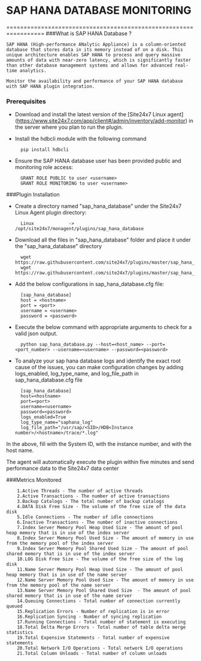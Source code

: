 # SAP HANA DATABASE MONITORING

=================================================================
###What is SAP HANA Database ?

	SAP HANA (High-performance ANalytic Appliance) is a column-oriented database that stores data in its memory instead of on a disk. This unique architecture enables SAP HANA to process and query massive amounts of data with near-zero latency, which is significantly faster than other database management systems and allows for advanced real-time analytics.
	
	Monitor the availability and performance of your SAP HANA database with SAP HANA plugin integration.

### Prerequisites

- Download and install the latest version of the [Site24x7 Linux agent] (https://www.site24x7.com/app/client#/admin/inventory/add-monitor) in the server where you plan to run the plugin.

- Install the hdbcli module with the following command

		pip install hdbcli
		
- Ensure the SAP HANA database user has been provided public and monitoring role access:

		GRANT ROLE PUBLIC to user <username>
		GRANT ROLE MONITORING to user <username>

###Plugin Installation

- Create a directory named "sap_hana_database" under the Site24x7 Linux Agent plugin directory: 

		Linux             ->   /opt/site24x7/monagent/plugins/sap_hana_database
		
- Download all the files in "sap_hana_database" folder and place it under the "sap_hana_database" directory

		
		wget https://raw.githubusercontent.com/site24x7/plugins/master/sap_hana_database/sap_hana_database.py
		wget https://raw.githubusercontent.com/site24x7/plugins/master/sap_hana_database/sap_hana_database.cfg
	
- Add the below configurations in sap_hana_database.cfg file:

		[sap_hana_database]
		host = <hostname>
		port = <port>
		username = <username>
		password = <password>

- Execute the below command with appropriate arguments to check for a valid json output.  

		python sap_hana_database.py --host=<host_name> --port=<port_number> --username=<username> --password=<password> 
		
- To analyze your sap hana database logs and identify the exact root cause of the issues, you can make configuration changes by adding logs_enabled, log_type_name, and log_file_path in sap_hana_database.cfg file

		[sap_hana_database]
		host=<hostname>
		port=<port>
		username=<username>
		password=<password>
		logs_enabled=True
		log_type_name="saphana_log"
		log_file_path="/usr/sap/<SID>/HDB<Instance number>/<hostname>/trace/*.log"
		
 In the above, fill <SID> with the System ID, <Instance number> with the instance number, and <hostname> with the host name.
 
The agent will automatically execute the plugin within five minutes and send performance data to the Site24x7 data center
		
###Metrics Monitored

		1.Active Threads - The number of active threads
		2.Active Transactions - The number of active transactions
		3.Backup Catalogs - The total number of backup catalogs
		4.DATA Disk Free Size - The volume of the free size of the data disk
		5.Idle Connections - The number of idle connections
		6.Inactive Transactions - The number of inactive connections
		7.Index Server Memory Pool Heap Used Size - The amount of pool heap memory that is in use of the index server
		8.Index Server Memory Pool Used Size - The amount of memory in use from the memory pool of the index server
		9.Index Server Memory Pool Shared Used Size - The amount of pool shared memory that is in use of the index server
		10.LOG Disk Free Size - The volume of the free size of the log disk
		11.Name Server Memory Pool Heap Used Size - The amount of pool heap memory that is in use of the name server
		12.Name Server Memory Pool Used Size - The amount of memory in use from the memory pool of the name server
		13.Name Server Memory Pool Shared Used Size  - The amount of pool shared memory that is in use of the name server
		14.Queuing Connections - Total number of connection currently queued
		15.Replication Errors - Number of replication is in error
		16.Replication Syncing - Number of syncing replication
		17.Running Connections - Total number of statement is executing
		18.Total Delta Merge Errors - Total number of table delta merge statistics
		19.Total Expensive Statements - Total number of expensive statements
		20.Total Network I/O Operations - Total network I/O operations
		21.Total Column Unloads - Total number of column unloads
